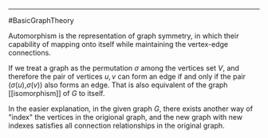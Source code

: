 ----
#BasicGraphTheory 

Automorphism is the representation of graph symmetry, in which their capability of mapping onto itself while maintaining the vertex-edge connections. 

If we treat a graph as the permutation $\sigma$ among the vertices set $V$, and therefore the pair of vertices $u,v$ can form an edge if and only if the pair ($\sigma(u)$,$\sigma(v)$) also forms an edge. That is also equivalent of the graph [[isomorphism]] of $G$ to itself. 

In the easier explanation, in the given graph $G$, there exists another way of "index" the vertices in the origional graph, and the new graph with new indexes satisfies all connection relationships in the original graph. 